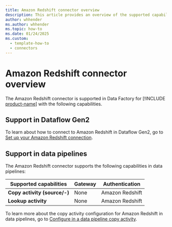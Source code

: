 ```yaml
---
title: Amazon Redshift connector overview
description: This article provides an overview of the supported capabilities of the Amazon Redshift connector.
author: whhender
ms.author: whhender
ms.topic: how-to
ms.date: 01/24/2025
ms.custom:
  - template-how-to
  - connectors
---
```


# Amazon Redshift connector overview

The Amazon Redshift connector is supported in Data Factory for [!INCLUDE [product-name](../includes/product-name.md)] with the following capabilities.

## Support in Dataflow Gen2

To learn about how to connect to Amazon Redshift in Dataflow Gen2, go to [Set up your Amazon Redshift connection](connector-amazon-redshift.md).

## Support in data pipelines

The Amazon Redshift connector supports the following capabilities in data pipelines:

| Supported capabilities | Gateway | Authentication |
| --- | --- | ---|
| **Copy activity (source/-)** | None | Amazon Redshift |
| **Lookup activity** | None | Amazon Redshift |

To learn more about the copy activity configuration for Amazon Redshift in data pipelines, go to [Configure in a data pipeline copy activity](connector-amazon-redshift-copy-activity.md).

